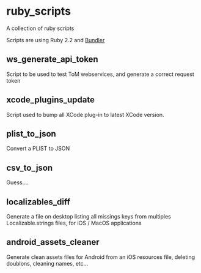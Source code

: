 # ruby_scripts
A collection of ruby scripts

Scripts are using Ruby 2.2 and [Bundler](http://bundler.io/)

## ws_generate_api_token
Script to be used to test ToM webservices, and generate a correct request token

## xcode_plugins_update
Script used to bump all XCode plug-in to latest XCode version.

## plist_to_json
Convert a PLIST to JSON

## csv_to_json
Guess....

## localizables_diff
Generate a file on desktop listing all missings keys from multiples Localizable.strings files, for iOS / MacOS applications

## android_assets_cleaner
Generate clean assets files for Android from an iOS resources file, deleting doublons, cleaning names, etc...